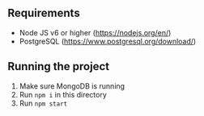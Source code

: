 ## Requirements

* Node JS v6 or higher (https://nodejs.org/en/)
* PostgreSQL (https://www.postgresql.org/download/)

## Running the project

1. Make sure MongoDB is running
2. Run `npm i` in this directory
3. Run `npm start`